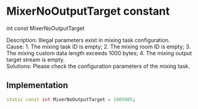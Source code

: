 


# MixerNoOutputTarget constant







int const MixerNoOutputTarget
  




<p>Description: Illegal parameters exist in mixing task configuration. <br>Cause: 1. The mixing task ID is empty; 2. The mixing room ID is empty; 3. The mixing custom data length exceeds 1000 bytes; 4. The mixing output target stream is empty. <br>Solutions: Please check the configuration parameters of the mixing task.</p>



## Implementation

```dart
static const int MixerNoOutputTarget = 1005005;
```







